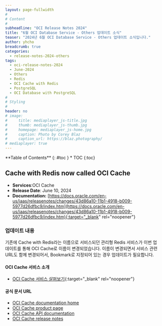 ```yaml
---
layout: page-fullwidth
#
# Content
#
subheadline: "OCI Release Notes 2024"
title: "6월 OCI Database Service - Others 업데이트 소식"
teaser: "2024년 6월 OCI Database Service - Others 업데이트 소식입니다."
author: yhcho
breadcrumb: true
categories:
  - release-notes-2024-others
tags:
  - oci-release-notes-2024
  - June-2024
  - Others
  - Redis
  - OCI Cache with Redis
  - PostgreSQL
  - OCI Database with PostgreSQL
#
# Styling
#
header: no
# image:
#     title: mediaplayer_js-title.jpg
#     thumb: mediaplayer_js-thumb.jpg
#     homepage: mediaplayer_js-home.jpg
#     caption: Photo by Corey Blaz
#     caption_url: https://blaz.photography/
# mediaplayer: true
---
```


<div class="panel radius" markdown="1">
**Table of Contents**
{: #toc }
*  TOC
{:toc}
</div>

## Cache with Redis now called OCI Cache
* **Services**:OCI Cache
* **Release Date**: June 10, 2024
* **Documentation:** [https://docs.oracle.com/en-us/iaas/releasenotes/changes/43d86a10-11b1-4918-b009-5977d26dfbc9/index.htm](https://docs.oracle.com/en-us/iaas/releasenotes/changes/43d86a10-11b1-4918-b009-5977d26dfbc9/index.htm){:target="_blank" rel="noopener"}

### 업데이트 내용
기존에 Cache with Redis라는 이름으로 서비스되던 관리형 Redis 서비스가 이번 업데이트를 통해 OCI Cache로 이름이 변경되었습니다.
이름이 변경되면서 서비스 관련 URL도 함께 변경되어서, Bookmark로 지정되어 있는 경우 업데이트가 필요합니다.

#### OCI Cache 서비스 소개
- [OCI Cache 서비스 살펴보기](/dataplatform/oci-redis-overview/){:target="_blank" rel="noopener"}

#### 공식 문서 URL
- [OCI Cache documentation home](https://docs.oracle.com/iaas/Content/ocicache/home.htm)
- [OCI Cache product page](https://www.oracle.com/cloud/cache/)
- [OCI Cache API documentation](https://docs.oracle.com/iaas/api/#/en/ocicache/20220315/)
- [OCI Cache release notes](https://docs.oracle.com/iaas/releasenotes/services/oci-cache/)
